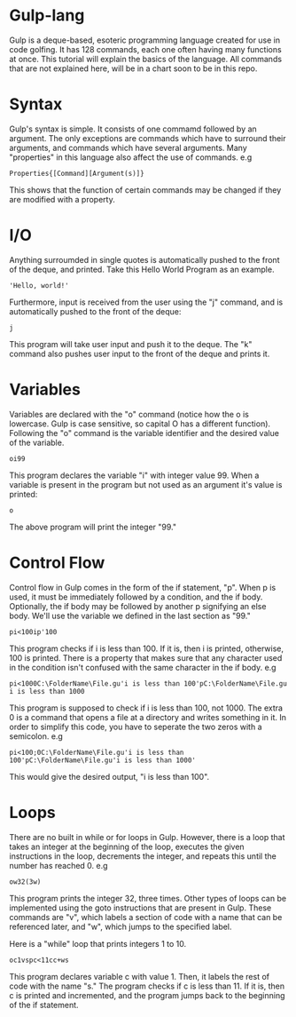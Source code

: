 # Gulp-lang
Gulp is a deque-based, esoteric programming language created for use in code golfing. It has 128 commands, each one often having many functions at once. This tutorial will explain the basics of the language. All commands that are not explained here, will be in a chart soon to be in this repo.
# Syntax
Gulp's syntax is simple. It consists of one commamd followed by an argument. The only exceptions are commands which have to surround their arguments, and commands which have several arguments. Many "properties" in this language also affect the use of commands. e.g

    Properties{[Command][Argument(s)]}

This shows that the function of certain commands may be changed if they are modified with a property.

# I/O
Anything surroumded in single quotes is automatically pushed to the front of the deque, and printed. Take this Hello World Program as an example.

    'Hello, world!'

Furthermore, input is received from the user using the "j" command, and is automatically pushed to the front of the deque:

    j

This program will take user input and push it to the deque. The "k" command also pushes user input to the front of the deque and prints it.

# Variables
Variables are declared with the "o" command (notice how the o is lowercase. Gulp is case sensitive, so capital O has a different function). Following the "o" command is the variable identifier and the desired value of the variable.

    oi99

This program declares the variable "i" with integer value 99. When a variable is present in the program but not used as an argument it's value is printed:

    o

The above program will print the integer "99."

# Control Flow
Control flow in Gulp comes in the form of the if statement, "p". When p is used, it must be immediately followed by a condition, and the if body. Optionally, the if body may be followed by another p signifying an else body. We'll use the variable we defined in the last section as "99." 

    pi<100ip'100

This program checks if i is less than 100. If it is, then i is printed, otherwise, 100 is printed. There is a property that makes sure that any character used in the condition isn't confused with the same character in the if body. e.g

    pi<1000C:\FolderName\File.gu'i is less than 100'pC:\FolderName\File.gu i is less than 1000

This program is supposed to check if i is less than 100, not 1000. The extra 0 is a command that opens a file at a directory and writes something in it. In order to simplify this code, you have to seperate the two zeros with a semicolon. e.g

    pi<100;0C:\FolderName\File.gu'i is less than 100'pC:\FolderName\File.gu'i is less than 1000'

This would give the desired output, "i is less than 100". 
# Loops
There are no built in while or for loops in Gulp. However, there is a loop that takes an integer at the beginning of the loop, executes the given instructions in the loop, decrements the integer, and repeats this until the number has reached 0. e.g

    ow32(3w)

This program prints the integer 32, three times. Other types of loops can be implemented using the goto instructions that are present in Gulp. These commands are "v", which labels a section of code with a name that can be referenced later, and "w", which jumps to the specified label. 

Here is a "while" loop that prints integers 1 to 10.

    oc1vspc<11cc+ws

This  program declares variable c with value 1. Then, it labels the rest of code with the name "s." The program checks if c is less than 11. If it is, then c is printed and incremented, and the program jumps back to the beginning of the if statement.
